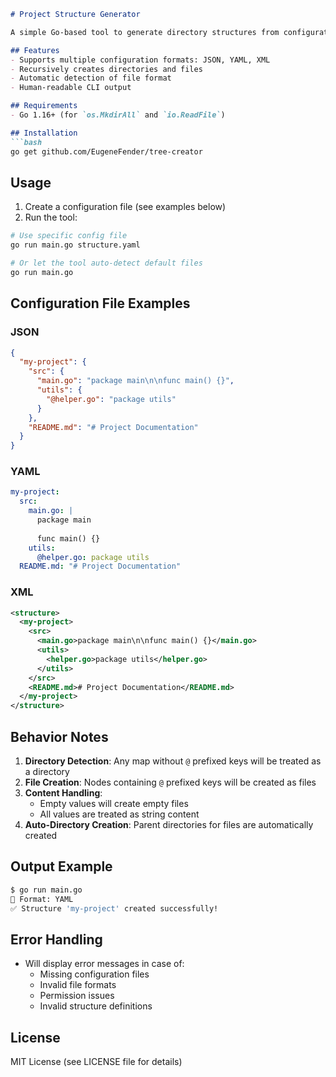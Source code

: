 ```markdown
# Project Structure Generator

A simple Go-based tool to generate directory structures from configuration files in JSON, YAML, or XML format.

## Features
- Supports multiple configuration formats: JSON, YAML, XML
- Recursively creates directories and files
- Automatic detection of file format
- Human-readable CLI output

## Requirements
- Go 1.16+ (for `os.MkdirAll` and `io.ReadFile`)

## Installation
```bash
go get github.com/EugeneFender/tree-creator
```

## Usage
1. Create a configuration file (see examples below)
2. Run the tool:
```bash
# Use specific config file
go run main.go structure.yaml

# Or let the tool auto-detect default files
go run main.go
```

## Configuration File Examples

### JSON
```json
{
  "my-project": {
    "src": {
      "main.go": "package main\n\nfunc main() {}",
      "utils": {
        "@helper.go": "package utils"
      }
    },
    "README.md": "# Project Documentation"
  }
}
```

### YAML
```yaml
my-project:
  src:
    main.go: |
      package main
      
      func main() {}
    utils:
      @helper.go: package utils
  README.md: "# Project Documentation"
```

### XML
```xml
<structure>
  <my-project>
    <src>
      <main.go>package main\n\nfunc main() {}</main.go>
      <utils>
        <helper.go>package utils</helper.go>
      </utils>
    </src>
    <README.md># Project Documentation</README.md>
  </my-project>
</structure>
```

## Behavior Notes
1. **Directory Detection**: Any map without `@` prefixed keys will be treated as a directory
2. **File Creation**: Nodes containing `@` prefixed keys will be created as files
3. **Content Handling**: 
   - Empty values will create empty files
   - All values are treated as string content
4. **Auto-Directory Creation**: Parent directories for files are automatically created

## Output Example
```bash
$ go run main.go
📂 Format: YAML
✅ Structure 'my-project' created successfully!
```

## Error Handling
- Will display error messages in case of:
  - Missing configuration files
  - Invalid file formats
  - Permission issues
  - Invalid structure definitions

## License
MIT License (see LICENSE file for details)
```
